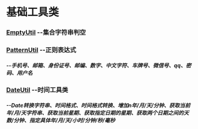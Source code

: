 # 基础工具类

### [EmptyUtil](https://github.com/duancf/JavaUtils/blob/master/JavaUtils/src/main/tool/EmptyUtil.java) --集合字符串判空 
### [PatternUtil](https://github.com/duancf/JavaUtils/blob/master/JavaUtils/src/main/tool/PatternUtil.java) --正则表达式
##### --手机号、邮箱、身份证号、邮编、数字、中文字符、车牌号、微信号、qq、密码、用户名
### [DateUtil](https://github.com/duancf/JavaUtils/blob/master/JavaUtils/src/main/tool/DateUtil.java) --时间工具类
##### --Date转换字符串、时间格式、时间格式转换、增加n年/月/天/分钟、获取当前年/月/天字符串、获取当前星期、获取指定日期的星期、获取两个日期之间的天数/分钟、指定具体年/月/天/小时/分钟/秒/毫秒
